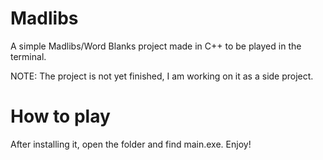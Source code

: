 # Madlibs
A simple Madlibs/Word Blanks project made in C++ to be played in the terminal. 

NOTE: The project is not yet finished, I am working on it as a side project.

# How to play
After installing it, open the folder and find main.exe. Enjoy!
